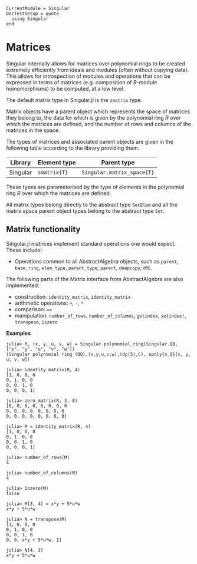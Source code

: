 ```@meta
CurrentModule = Singular
DocTestSetup = quote
  using Singular
end
```

# Matrices

Singular internally allows for matrices over polynomial rings to be created extremely
efficiently from ideals and modules (often without copying data). This allows for
introspection of modules and operations that can be expressed in terms of matrices (e.g.
composition of $R$-module homomorphisms) to be computed, at a low level.

The default matrix type in Singular.jl is the `smatrix` type.

Matrix objects have a parent object which represents the space of matrices they belong
to, the data for which is given by the polynomial ring $R$ over which the matrices are
defined, and the number of rows and columns of the matrices in the space.

The types of matrices and associated parent objects are given in the following table
according to the library providing them.

 Library        | Element type    | Parent type
----------------|-----------------|--------------------------
Singular        | `smatrix{T}`    | `Singular.matrix_space{T}`

These types are parameterised by the type of elements in the polynomial ring $R$ over
which the matrices are defined.

All matrix types belong directly to the abstract type `SetElem` and
all the matrix space parent object types belong to the abstract type `Set`.

## Matrix functionality

Singular.jl matrices implement standard operations one would expect.
These include:

 * Operations common to all AbstractAlgebra objects, such as `parent`, `base_ring`,
   `elem_type`, `parent_type`, `parent`, `deepcopy`, etc.

The following parts of the Matrix interface from AbstractAlgebra are also implemented:

  * construction: `identity_matrix`, `identity_matrix`
  * arithmetic operations: `+`, `-`, `*`
  * comparison: `==`
  * manipulation: `number_of_rows`, `number_of_columns`, `getindex`, `setindex!`, `transpose`, `iszero`

**Examples**

```jldoctest
julia> R, (x, y, u, v, w) = Singular.polynomial_ring(Singular.QQ, ["x", "y", "u", "v", "w"])
(Singular polynomial ring (QQ),(x,y,u,v,w),(dp(5),C), spoly{n_Q}[x, y, u, v, w])

julia> identity_matrix(R, 4)
[1, 0, 0, 0
0, 1, 0, 0
0, 0, 1, 0
0, 0, 0, 1]

julia> zero_matrix(R, 3, 8)
[0, 0, 0, 0, 0, 0, 0, 0
0, 0, 0, 0, 0, 0, 0, 0
0, 0, 0, 0, 0, 0, 0, 0]

julia> M = identity_matrix(R, 4)
[1, 0, 0, 0
0, 1, 0, 0
0, 0, 1, 0
0, 0, 0, 1]

julia> number_of_rows(M)
4

julia> number_of_columns(M)
4

julia> iszero(M)
false

julia> M[3, 4] = x*y + 5*u*w
x*y + 5*u*w

julia> N = transpose(M)
[1, 0, 0, 0
0, 1, 0, 0
0, 0, 1, 0
0, 0, x*y + 5*u*w, 1]

julia> N[4, 3]
x*y + 5*u*w
```
